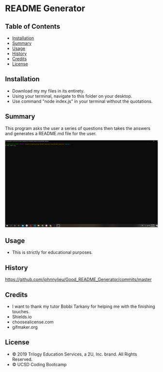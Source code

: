 # README Generator

## Table of Contents

* [Installation](#installation)
* [Summary](#summary)
* [Usage](#usage)
* [History](#history)
* [Credits](#credits)
* [License](#license)


## Installation

* Download my my files in its entirety.
* Using your terminal, navigate to this folder on your desktop.
* Use command "node index.js" in your terminal without the quotations.

## Summary

This program asks the user a series of questions then takes the answers and generates a README.md file for the user.

![alt text](readmegenerator.gif "Application Img1")

## Usage

* This is strictly for educational purposes.

## History

https://github.com/johnnylieu/Good_README_Generator/commits/master

## Credits

* I want to thank my tutor Bobbi Tarkany for helping me with the finishing touches.
* Shields.io
* choosealicense.com
* gifmaker.org



## License
 
* © 2019 Trilogy Education Services, a 2U, Inc. brand. All Rights Reserved.
* © UCSD Coding Bootcamp
